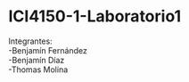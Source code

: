 # ICI4150-1-Laboratorio1

Integrantes:<br/>
-Benjamín Fernández
<br/>
-Benjamín Díaz
<br/>
-Thomas Molina
